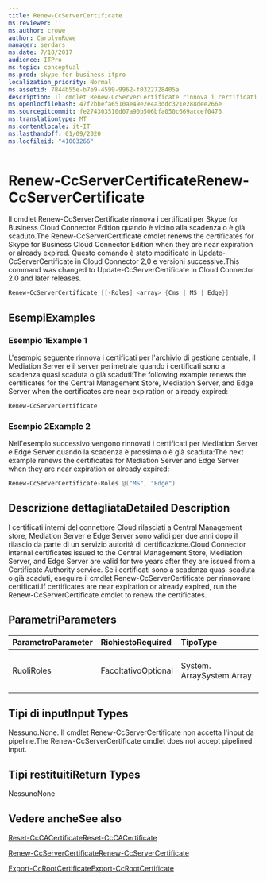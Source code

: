 ```yaml
---
title: Renew-CcServerCertificate
ms.reviewer: ''
ms.author: crowe
author: CarolynRowe
manager: serdars
ms.date: 7/18/2017
audience: ITPro
ms.topic: conceptual
ms.prod: skype-for-business-itpro
localization_priority: Normal
ms.assetid: 7844b55e-b7e9-4599-9962-f0322728405a
description: Il cmdlet Renew-CcServerCertificate rinnova i certificati per Skype for Business Cloud Connector Edition quando è vicino alla scadenza o è già scaduto. Questo comando è stato modificato in Update-CcServerCertificate in Cloud Connector 2,0 e versioni successive.
ms.openlocfilehash: 47f2bbefa6510ae49e2e4a3ddc321e288dee266e
ms.sourcegitcommit: fe274303510d07a90b506bfa050c669accef0476
ms.translationtype: MT
ms.contentlocale: it-IT
ms.lasthandoff: 01/09/2020
ms.locfileid: "41003266"
---
```

# <a name="renew-ccservercertificate"></a><span data-ttu-id="97185-104">Renew-CcServerCertificate</span><span class="sxs-lookup"><span data-stu-id="97185-104">Renew-CcServerCertificate</span></span>
 
<span data-ttu-id="97185-105">Il cmdlet Renew-CcServerCertificate rinnova i certificati per Skype for Business Cloud Connector Edition quando è vicino alla scadenza o è già scaduto.</span><span class="sxs-lookup"><span data-stu-id="97185-105">The Renew-CcServerCertificate cmdlet renews the certificates for Skype for Business Cloud Connector Edition when they are near expiration or already expired.</span></span> <span data-ttu-id="97185-106">Questo comando è stato modificato in Update-CcServerCertificate in Cloud Connector 2,0 e versioni successive.</span><span class="sxs-lookup"><span data-stu-id="97185-106">This command was changed to Update-CcServerCertificate in Cloud Connector 2.0 and later releases.</span></span> 
  
```powershell
Renew-CcServerCertificate [[-Roles] <array> {Cms | MS | Edge}]
```

## <a name="examples"></a><span data-ttu-id="97185-107">Esempi</span><span class="sxs-lookup"><span data-stu-id="97185-107">Examples</span></span>
<span data-ttu-id="97185-108"><a name="Examples"> </a></span><span class="sxs-lookup"><span data-stu-id="97185-108"></span></span>

### <a name="example-1"></a><span data-ttu-id="97185-109">Esempio 1</span><span class="sxs-lookup"><span data-stu-id="97185-109">Example 1</span></span>

<span data-ttu-id="97185-110">L'esempio seguente rinnova i certificati per l'archivio di gestione centrale, il Mediation Server e il server perimetrale quando i certificati sono a scadenza quasi scaduta o già scaduti:</span><span class="sxs-lookup"><span data-stu-id="97185-110">The following example renews the certificates for the Central Management Store, Mediation Server, and Edge Server when the certificates are near expiration or already expired:</span></span>
  
```powershell
Renew-CcServerCertificate
```

### <a name="example-2"></a><span data-ttu-id="97185-111">Esempio 2</span><span class="sxs-lookup"><span data-stu-id="97185-111">Example 2</span></span>

<span data-ttu-id="97185-112">Nell'esempio successivo vengono rinnovati i certificati per Mediation Server e Edge Server quando la scadenza è prossima o è già scaduta:</span><span class="sxs-lookup"><span data-stu-id="97185-112">The next example renews the certificates for Mediation Server and Edge Server when they are near expiration or already expired:</span></span>
  
```powershell
Renew-CcServerCertificate-Roles @("MS", "Edge")
```

## <a name="detailed-description"></a><span data-ttu-id="97185-113">Descrizione dettagliata</span><span class="sxs-lookup"><span data-stu-id="97185-113">Detailed Description</span></span>
<span data-ttu-id="97185-114"><a name="DetailedDescription"> </a></span><span class="sxs-lookup"><span data-stu-id="97185-114"></span></span>

<span data-ttu-id="97185-115">I certificati interni del connettore Cloud rilasciati a Central Management store, Mediation Server e Edge Server sono validi per due anni dopo il rilascio da parte di un servizio autorità di certificazione.</span><span class="sxs-lookup"><span data-stu-id="97185-115">Cloud Connector internal certificates issued to the Central Management Store, Mediation Server, and Edge Server are valid for two years after they are issued from a Certificate Authority service.</span></span> <span data-ttu-id="97185-116">Se i certificati sono a scadenza quasi scaduta o già scaduti, eseguire il cmdlet Renew-CcServerCertificate per rinnovare i certificati.</span><span class="sxs-lookup"><span data-stu-id="97185-116">If certificates are near expiration or already expired, run the Renew-CcServerCertificate cmdlet to renew the certificates.</span></span> 
  
## <a name="parameters"></a><span data-ttu-id="97185-117">Parametri</span><span class="sxs-lookup"><span data-stu-id="97185-117">Parameters</span></span>
<span data-ttu-id="97185-118"><a name="DetailedDescription"> </a></span><span class="sxs-lookup"><span data-stu-id="97185-118"></span></span>

|<span data-ttu-id="97185-119">**Parametro**</span><span class="sxs-lookup"><span data-stu-id="97185-119">**Parameter**</span></span>|<span data-ttu-id="97185-120">**Richiesto**</span><span class="sxs-lookup"><span data-stu-id="97185-120">**Required**</span></span>|<span data-ttu-id="97185-121">**Tipo**</span><span class="sxs-lookup"><span data-stu-id="97185-121">**Type**</span></span>|<span data-ttu-id="97185-122">**Descrizione**</span><span class="sxs-lookup"><span data-stu-id="97185-122">**Description**</span></span>|
|:-----|:-----|:-----|:-----|
|<span data-ttu-id="97185-123">Ruoli</span><span class="sxs-lookup"><span data-stu-id="97185-123">Roles</span></span>  <br/> |<span data-ttu-id="97185-124">Facoltativo</span><span class="sxs-lookup"><span data-stu-id="97185-124">Optional</span></span>  <br/> |<span data-ttu-id="97185-125">System. Array</span><span class="sxs-lookup"><span data-stu-id="97185-125">System.Array</span></span>  <br/> | <span data-ttu-id="97185-126">Matrice di ruoli del server del connettore Cloud.</span><span class="sxs-lookup"><span data-stu-id="97185-126">Array of Cloud Connector server roles.</span></span> <br/> |
   
## <a name="input-types"></a><span data-ttu-id="97185-127">Tipi di input</span><span class="sxs-lookup"><span data-stu-id="97185-127">Input Types</span></span>
<span data-ttu-id="97185-128"><a name="InputTypes"> </a></span><span class="sxs-lookup"><span data-stu-id="97185-128"></span></span>

<span data-ttu-id="97185-129">Nessuno.</span><span class="sxs-lookup"><span data-stu-id="97185-129">None.</span></span> <span data-ttu-id="97185-130">Il cmdlet Renew-CcServerCertificate non accetta l'input da pipeline.</span><span class="sxs-lookup"><span data-stu-id="97185-130">The Renew-CcServerCertificate cmdlet does not accept pipelined input.</span></span>
  
## <a name="return-types"></a><span data-ttu-id="97185-131">Tipi restituiti</span><span class="sxs-lookup"><span data-stu-id="97185-131">Return Types</span></span>
<span data-ttu-id="97185-132"><a name="ReturnTypes"> </a></span><span class="sxs-lookup"><span data-stu-id="97185-132"></span></span>

<span data-ttu-id="97185-133">Nessuno</span><span class="sxs-lookup"><span data-stu-id="97185-133">None</span></span>
  
## <a name="see-also"></a><span data-ttu-id="97185-134">Vedere anche</span><span class="sxs-lookup"><span data-stu-id="97185-134">See also</span></span>
<span data-ttu-id="97185-135"><a name="ReturnTypes"> </a></span><span class="sxs-lookup"><span data-stu-id="97185-135"></span></span>

[<span data-ttu-id="97185-136">Reset-CcCACertificate</span><span class="sxs-lookup"><span data-stu-id="97185-136">Reset-CcCACertificate</span></span>](reset-cccacertificate.md)
  
[<span data-ttu-id="97185-137">Renew-CcServerCertificate</span><span class="sxs-lookup"><span data-stu-id="97185-137">Renew-CcServerCertificate</span></span>](renew-ccservercertificate.md)
  
[<span data-ttu-id="97185-138">Export-CcRootCertificate</span><span class="sxs-lookup"><span data-stu-id="97185-138">Export-CcRootCertificate</span></span>](export-ccrootcertificate.md)
  

